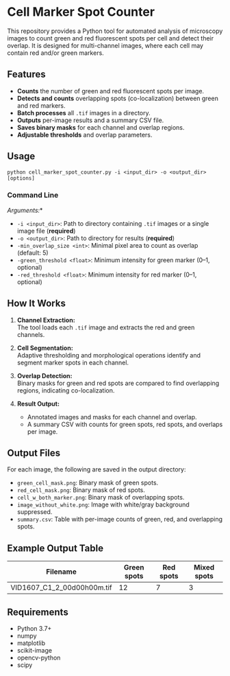 # Cell Marker Spot Counter

This repository provides a Python tool for automated analysis of microscopy images to count green and red fluorescent spots per cell and detect their overlap. It is designed for multi-channel images, where each cell may contain red and/or green markers.


## Features

- **Counts** the number of green and red fluorescent spots per image.
- **Detects and counts** overlapping spots (co-localization) between green and red markers.
- **Batch processes** all `.tif` images in a directory.
- **Outputs** per-image results and a summary CSV file.
- **Saves binary masks** for each channel and overlap regions.
- **Adjustable thresholds** and overlap parameters.

## Usage
```
python cell_marker_spot_counter.py -i <input_dir> -o <output_dir> [options]
```

### Command Line

*Arguments:**
- `-i <input_dir>`: Path to directory containing `.tif` images or a single image file (**required**)
- `-o <output_dir>`: Path to directory for results (**required**)
- `-min_overlap_size <int>`: Minimal pixel area to count as overlap (default: 5)
- `-green_threshold <float>`: Minimum intensity for green marker (0–1, optional)
- `-red_threshold <float>`: Minimum intensity for red marker (0–1, optional)


## How It Works

1. **Channel Extraction:**  
   The tool loads each `.tif` image and extracts the red and green channels.

2. **Cell Segmentation:**  
   Adaptive thresholding and morphological operations identify and segment marker spots in each channel.

3. **Overlap Detection:**  
   Binary masks for green and red spots are compared to find overlapping regions, indicating co-localization.

4. **Result Output:**  
   - Annotated images and masks for each channel and overlap.
   - A summary CSV with counts for green spots, red spots, and overlaps per image.

## Output Files

For each image, the following are saved in the output directory:
- `green_cell_mask.png`: Binary mask of green spots.
- `red_cell_mask.png`: Binary mask of red spots.
- `cell_w_both_marker.png`: Binary mask of overlapping spots.
- `image_without_white.png`: Image with white/gray background suppressed.
- `summary.csv`: Table with per-image counts of green, red, and overlapping spots.

## Example Output Table

| Filename                      | Green spots | Red spots | Mixed spots |
|-------------------------------|-------------|-----------|-------------|
| VID1607_C1_2_00d00h00m.tif    | 12          | 7         | 3           |

## Requirements

- Python 3.7+
- numpy
- matplotlib
- scikit-image
- opencv-python
- scipy

